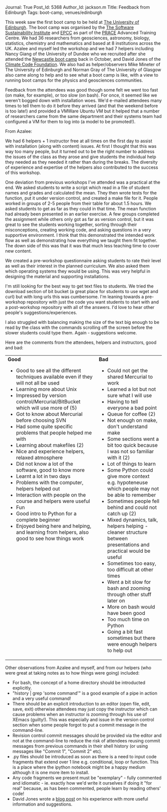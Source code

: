 Journal: True
Post_Id: 5368
Author_Id: jackson.m
Title: Feedback from Edinburgh
Tags: boot-camp, venues/edinburgh

<p>This week saw the first boot camp to be held at <a href="http://www.ed.ac.uk">The University of Edinburgh</a>. The boot camp was organised by the <a href="http://www.software.ac.uk">The Software Sustainability Institute</a> and <a href="http://www.epcc.ed.ac.uk">EPCC</a> as part of the <a href="http://www.prace-project.eu/">PRACE</a> Advanced Training Centre. We had 36 researchers from geosciences, astronomy, biology, statistics, chemistry and mathematics and based at 8 institutions across the UK. Azalee and myself led the workshop and we had 7 helpers including Nancy Giang of the University of Dundee who we recruited after she attended the <a href="http://software-carpentry.org/2012/10/feedback-from-newcastle/">Newcastle boot camp</a> back in October, and David Jones of the <a href="http://climatecode.org/">Climate Code Foundation</a>. We also had as helper/observers Mike Mineter of The University of Edinburgh and Norman Gray of The University of Glasgow also came along to help and to see what a boot camp is like, with a view to running boot camps for the physics and geosciences communities.</p>

<p>Feedback from the attendees was good though some felt we went too fast (on make, for example), or too slow (on bash). For once, it seemed like we weren't bogged down with installation woes. We'd e-mailed attendees many times to tell them to do it before they arrived (and that the weekend before is too late!) and provided a VMWare Ubuntu VM but it helped that a number of researchers came from the same department and their systems team had configured a VM for them to log into (a model to be promoted!).</p>

<p>From Azalee:</p>

<p>We had 6 helpers + 1 instructor free at all times on the first day to assist with installation (along with content) issues. At first I thought that this was way too many people, but it turned out to be the right number to address the issues of the class as they arose and give students the individual help they needed as they needed it rather than during the breaks. The diversity of experience and expertise of the helpers also contributed to the success of this workshop.</p>

<p>One deviation from previous workshops I've attended was a practical at the end. We asked students to write a script which read in a file of student names and grades and calculated the mean. They then wrote tests for the function, put it under version control, and created a make file for it. People worked in groups of 2-5 people from their table for about 1.5 hours. We asked students to get as far as they could in that time. The mean function had already been presented in an earlier exercise. A few groups completed the assignment while others only got as far as version control, but it was great to see the students working together, sorting through their misconceptions, creating working code, and asking questions in a very supportive environment. I think that this demonstrated the intended work flow as well as demonstrating how everything we taught them fit together. The down side of this was that it was that much less teaching time to cover new content.</p>

<p>We created a pre-workshop questionnaire asking students to rate their level as well as their interest in the planned curriculum. We also asked them which operating systems they would be using. This was very helpful in designing the material and supporting installations.</p>

<p>I'm still looking for the best way to get text files to students. We tried the download section of bit bucket (a great place for students to use wget and curl) but with long urls this was cumbersome. I'm leaning towards a pre-workshop repository with just the code you want students to start with and a post-workshop repository with all of the answers. I'd love to hear other people's suggestions/experiences.</p>

<p>I also struggled with balancing making the size of the text big enough to be read by the class with the commands scrolling off the screen before the slower students could type them. Again - suggestions welcome.</p>

<p>Here are the comments from the attendees, helpers and instructors, good and bad:</p>

<table>
  <tbody>
    <tr>
      <td valign="top"><strong>Good</strong>
        <ul>
          <li>Good to see all the different techniques available even if they will not all be used</li>
          <li>Learning more about Unix</li>
          <li>Impressed by version control/Mercurial/BitBucket which will use more of (5)</li>
          <li>Got to know about Mercurial before choosing SVN</li>
          <li>Had some quite specific problems that people helped me with</li>
          <li>Learning about makefiles (2)</li>
          <li>Nice and experience helpers, relaxed atmosphere</li>
          <li>Did not know a lot of the software, good to know more</li>
          <li>Learnt a lot in two days</li>
          <li>Problems with the computer, helpers helped out</li>
          <li>Interaction with people on the course and helpers were useful</li>
          <li>Fun</li>
          <li>Good intro to Python for a complete beginner</li>
          <li>Enjoyed being here and helping, and learning from helpers, also good to see how things work</li>
        </ul>
      </td>
      <td valign="top"><strong>Bad</strong>
        <ul>
          <li>Could not get the shared Mercurial to work</li>
          <li>Learned a lot but not sure what I will use</li>
          <li>Having to tell everyone a bad point</li>
          <li>Queue for coffee (2)</li>
          <li>Not enough on make, don't understand make</li>
          <li>Some sections went a bit too quick because I was not so familiar with it (2)</li>
          <li>Lot of things to learn</li>
          <li>Some Python could give more context e.g. hypoteneuse which people may not be able to remember</li>
          <li>Sometimes people fell behind and could not catch up (2)</li>
          <li>Mixed dynamics, talk, helpers helping - cleaner structure between presentations and practical would be useful</li>
          <li>Sometimes too easy, too difficult at other times</li>
          <li>Went a bit slow for bash and zooming through other stuff later on</li>
          <li>More on bash would have been good</li>
          <li>Too much time on Python</li>
          <li>Going a bit fast sometimes but there were enough helpers to help out</li>
        </ul>
      </td>
    </tr>
  </tbody>
</table>

<p>Other observations from Azalee and myself, and from our helpers (who were great at taking notes as to how things were going) included:</p>

<ul>
  <li>For bash, the concept of a home directory should be introducted explicitly.</li>
  <li>"history | grep 'some command'" is a good example of a pipe in action and a very useful command!</li>
  <li>There should be an explicit introduction to an editor (open file, edit, save, exit) otherwise attendees may just copy the instructor which can cause problems when an instructor is zooming through his use of XEmacs (guilty!). This was especially and issue in the version control section when some people forgot to put a commit message in the command-line.</li>
  <li>Revision control commit messages should be provided via the editor and not at the command-line to reduce the risk of attendees reusing commit messages from previous commands in their shell history (or using messages like "Commit 1", "Commit 2" etc).</li>
  <li>.py files should be introduced as soon as there is a need to input code fragments that extend over 1 line e.g. conditional, loop or function. This is a place where the ipython notebook might be a happy medium although it is one more item to install.</li>
  <li>Any code fragments we present must be "exemplary" - fully commented and idiomatic - ie. exactly how we'd write it ourselves if doing it "for real" because, as has been commented, people learn by reading others' code!</li>
  <li>David Jones wrote a <a title="David Jones' blog post" href="http://climatecode.org/blog/2012/12/software-carpentry-boot-camp-edinburgh/">blog post</a> on his experience with more useful information and suggestions.</li>
</ul>
